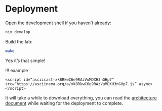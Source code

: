 # Deployment

Open the development shell if you haven’t already:

```sh
nix develop
```

Build the lab:

```sh
make
```

Yes it’s that simple!

!!! example

    <script id=“asciicast-xkBRkwC6e9RAzVuMDXH3nGHp7” src=“https://asciinema.org/a/xkBRkwC6e9RAzVuMDXH3nGHp7.js” async></script>

It will take a while to download everything,
you can read the [architecture document](../../reference/architecture/overview.md) while waiting for the deployment to complete.